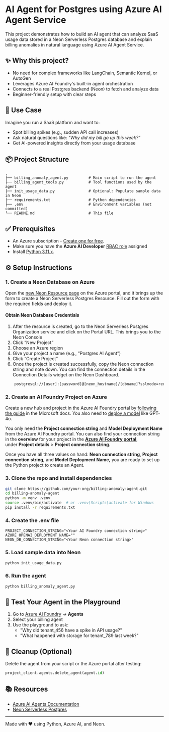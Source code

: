 # AI Agent for Postgres using Azure AI Agent Service

This project demonstrates how to build an AI agent that can analyze SaaS usage data stored in a Neon Serverless Postgres database and explain billing anomalies in natural language using Azure AI Agent Service.

## ✨ Why this project?
- No need for complex frameworks like LangChain, Semantic Kernel, or AutoGen
- Leverages Azure AI Foundry's built-in agent orchestration
- Connects to a real Postgres backend (Neon) to fetch and analyze data
- Beginner-friendly setup with clear steps

## 🧠 Use Case
Imagine you run a SaaS platform and want to:
- Spot billing spikes (e.g., sudden API call increases)
- Ask natural questions like: *"Why did my bill go up this week?"*
- Get AI-powered insights directly from your usage database

## 📦 Project Structure
```
.
├── billing_anomaly_agent.py         # Main script to run the agent
├── billing_agent_tools.py           # Tool functions used by the agent
├── init_usage_data.py               # Optional: Populate sample data in Neon
├── requirements.txt                 # Python dependencies
├── .env                             # Environment variables (not committed)
└── README.md                        # This file
```

## ✅ Prerequisites

- An Azure subscription - [Create one for free](https://azure.microsoft.com/free/cognitive-services).
- Make sure you have the **Azure AI Developer** [RBAC role](https://learn.microsoft.com/en-us/azure/ai-foundry/concepts/rbac-azure-ai-foundry) assigned
- Install [Python 3.11.x](https://www.python.org/downloads/).

## ⚙️ Setup Instructions

### 1. Create a **Neon Database on Azure**

Open the [new Neon Resource page](https://portal.azure.com/#view/Azure_Marketplace_Neon/NeonCreateResource.ReactView) on the Azure portal, and it brings up the form to create a Neon Serverless Postgres Resource. Fill out the form with the required fields and deploy it. 

#### Obtain Neon Database Credentials

1. After the resource is created, go to the Neon Serverless Postgres Organization service and click on the Portal URL. This brings you to the Neon Console
2. Click “New Project”
3. Choose an Azure region
4. Give your project a name (e.g., “Postgres AI Agent”)
5. Click “Create Project”
6. Once the project is created successfully, copy the Neon connection string and note down. You can find the connection details in the Connection Details widget on the Neon Dashboard.

```bash
    postgresql://[user]:[password]@[neon_hostname]/[dbname]?sslmode=require
```

### 2. Create an AI Foundry Project on Azure

Create a new hub and project in the Azure AI Foundry portal by [following the guide](https://learn.microsoft.com/en-us/azure/ai-services/agents/quickstart?pivots=ai-foundry-portal#create-a-hub-and-project-in-azure-ai-foundry-portal) in the Microsoft docs. You also need to [deploy a model](https://learn.microsoft.com/en-us/azure/ai-services/agents/quickstart?pivots=ai-foundry-portal#deploy-a-model) like GPT-4o. 

You only need the **Project connection string** and **Model Deployment Name** from the Azure AI Foundry portal. You can also find your connection string in the **overview** for your project in the [**Azure AI Foundry portal**](https://ai.azure.com/), under **Project details** > **Project connection string**.

Once you have all three values on hand: **Neon connection string**, **Project connection string,** and **Model Deployment Name,** you are ready to set up the Python project to create an Agent.

### 3. Clone the repo and install dependencies
```bash
git clone https://github.com/your-org/billing-anomaly-agent.git
cd billing-anomaly-agent
python -m venv .venv
source .venv/bin/activate  # or .venv\Scripts\activate for Windows
pip install -r requirements.txt
```

### 4. Create the .env file

```env
PROJECT_CONNECTION_STRING="<Your AI Foundry connection string>"
AZURE_OPENAI_DEPLOYMENT_NAME=""
NEON_DB_CONNECTION_STRING="<Your Neon connection string>"
```

### 5. Load sample data into Neon
```bash
python init_usage_data.py
```

### 6. Run the agent
```bash
python billing_anomaly_agent.py
```

## 🧪 Test Your Agent in the Playground
1. Go to [Azure AI Foundry](https://ai.azure.com/) → **Agents**
2. Select your billing agent
3. Use the playground to ask:
   - "Why did tenant_456 have a spike in API usage?"
   - "What happened with storage for tenant_789 last week?"

## 🧼 Cleanup (Optional)
Delete the agent from your script or the Azure portal after testing:
```python
project_client.agents.delete_agent(agent.id)
```

## 📚 Resources
- [Azure AI Agents Documentation](https://learn.microsoft.com/en-us/azure/ai-services/agents/overview)
- [Neon Serverless Postgres](https://neon.tech)

---

Made with ❤️ using Python, Azure AI, and Neon.

